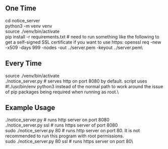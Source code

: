 One Time
--------
cd notice_server\
python3 -m venv venv\
source ./venv/bin/activate\
pip install -r requirements.txt \# need to run something like the following to get a self-signed SSL certificate if you want to use https: openssl req -new -x509 -days 999 -nodes -out ../server.pem -keyout ../server.pem\

Every Time
----------
source ./venv/bin/activate\
./notice_server.py \# serves http on port 8080 by default. script uses #!./usr/bin/env python3 instead of the normal path to work around the issue of pip packages being required when running as root.\


Example Usage
-------------
./notice_server.py             \# runs http server on port 8080\
./notice_server.py ssl         \# runs https server of port 8080\
sudo ./notice_server.py 80     \# runs http server on port 80. It is not recommended to run this program with root permissions.\
sudo ./notice_server.py 80 ssl \# runs https server on port 80\
